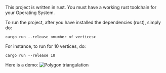 This project is written in rust.
You must have a working rust toolchain for your Operating System.

To run the project, after you have installed the dependencies (rust), simply do:

`cargo run --release <number of vertices>`

For instance, to run for 10 vertices, do:

`cargo run --release 10`

Here is a demo:
![Polygon triangulation](https://user-images.githubusercontent.com/50653618/173744554-d94ccc67-b73f-4dc4-8878-017b1bf3b45d.gif)
